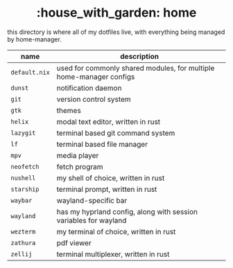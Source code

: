 <h1 align="center">:house_with_garden: home</h1>

this directory is where all of my dotfiles live, with everything being managed by home-manager.

name            | description
--------------- | -----------
`default.nix`   | used for commonly shared modules, for multiple home-manager configs
`dunst`         | notification daemon
`git`           | version control system
`gtk`           | themes
`helix`         | modal text editor, written in rust
`lazygit`       | terminal based git command system
`lf`            | terminal based file manager
`mpv`           | media player
`neofetch`      | fetch program
`nushell`       | my shell of choice, written in rust
`starship`      | terminal prompt, written in rust
`waybar`        | wayland-specific bar
`wayland`       | has my hyprland config, along with session variables for wayland
`wezterm`       | my terminal of choice, written in rust
`zathura`       | pdf viewer
`zellij`        | terminal multiplexer, written in rust